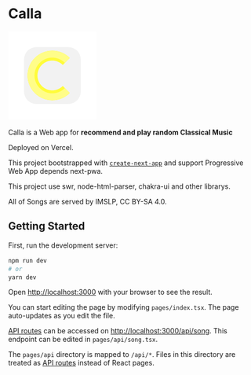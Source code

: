
# Calla
<a href="https://github.com/phyyou/Calla">
  <img src="https://github.com/phyyou/Calla/blob/main/public/icons/apple-icon-180.png?raw=true" alt="Calla Music Logo" />
</a>

Calla is a Web app for **recommend and play random Classical Music**

Deployed on Vercel.

This project bootstrapped with [`create-next-app`](https://github.com/vercel/next.js/tree/canary/packages/create-next-app) and support Progressive Web App depends next-pwa.

This project use swr, node-html-parser, chakra-ui and other librarys.

All of Songs are served by IMSLP, CC BY-SA 4.0.

## Getting Started

First, run the development server:

```bash
npm run dev
# or
yarn dev
```

Open [http://localhost:3000](http://localhost:3000) with your browser to see the result.

You can start editing the page by modifying `pages/index.tsx`. The page auto-updates as you edit the file.

[API routes](https://nextjs.org/docs/api-routes/introduction) can be accessed on [http://localhost:3000/api/song](http://localhost:3000/api/song). This endpoint can be edited in `pages/api/song.tsx`.

The `pages/api` directory is mapped to `/api/*`. Files in this directory are treated as [API routes](https://nextjs.org/docs/api-routes/introduction) instead of React pages.
